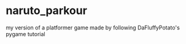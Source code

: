 # naruto_parkour
my version of a platformer game made by following DaFluffyPotato's pygame tutorial
